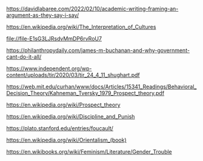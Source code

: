 
[^1]:  [^28]:  [^29]:  [^30]:  [^31]:  [^32]:  [^33]:  [^34]:  [^35]:  Academic Writing — Framing an Argument as They Say, I Say – David Labaree on Schooling, History, and Writing

<https://davidlabaree.com/2022/02/10/academic-writing-framing-an-argument-as-they-say-i-say/>

[^2]:  [^3]:  [^4]:  [^5]:  The Interpretation of Cultures - Wikipedia

<https://en.wikipedia.org/wiki/The_Interpretation_of_Cultures>

[^6]:  [^7]:  [^8]:  TheProblemofSocialCost.md

<file://file-E1sG3LJRsdvMmDP6rvRoU7>

[^9]:  [^11]:  James M. Buchanan and why government can’t do it allPhilanthropy Daily

<https://philanthropydaily.com/james-m-buchanan-and-why-government-cant-do-it-all/>

[^10]:  The Naked Emperor: Politics without Romance in The Calculus of Consent

<https://www.independent.org/wp-content/uploads/tir/2020/03/tir_24_4_11_shughart.pdf>

[^12]:  [^13]:  [^14]:  [^15]:  [^16]:  Prospect Theory: An Analysis of Decision under Risk

<https://web.mit.edu/curhan/www/docs/Articles/15341_Readings/Behavioral_Decision_Theory/Kahneman_Tversky_1979_Prospect_theory.pdf>

[^17]:  [^18]:  Prospect theory - Wikipedia

<https://en.wikipedia.org/wiki/Prospect_theory>

[^19]:  Discipline and Punish - Wikipedia

<https://en.wikipedia.org/wiki/Discipline_and_Punish>

[^20]:  Michel Foucault - Stanford Encyclopedia of Philosophy

<https://plato.stanford.edu/entries/foucault/>

[^21]: #:~:text=world%20%27s%20commonly%20contemptuous%20depiction,1) Orientalism (book) - Wikipedia

<https://en.wikipedia.org/wiki/Orientalism_(book)>

[^22]:  [^23]:  [^24]:  [^25]:  [^26]:  [^27]:  Feminism/Literature/Gender Trouble - Wikibooks, open books for an open world

<https://en.wikibooks.org/wiki/Feminism/Literature/Gender_Trouble>
